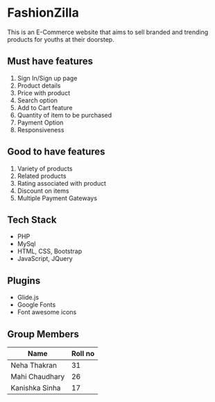 # FashionZilla

This is an E-Commerce website  that aims to sell branded and trending products for youths at their doorstep.

## Must have features

1. Sign In/Sign up page
2. Product details
3. Price with product
4. Search option
5. Add to Cart feature
6. Quantity of item to be purchased
7. Payment Option
8. Responsiveness

## Good to have features

1. Variety of products
2. Related products
3. Rating associated with product
4. Discount on items
5. Multiple Payment Gateways

## Tech Stack

- PHP
- MySql
- HTML, CSS, Bootstrap
- JavaScript, JQuery

## Plugins

- Glide.js 
- Google Fonts
- Font awesome icons

## Group Members

| Name            | Roll no |
| --------------  | ------- |
| Neha Thakran    | 31      |
| Mahi Chaudhary  | 26      |
| Kanishka Sinha  | 17      |
